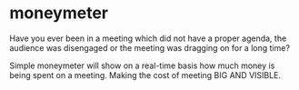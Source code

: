 # moneymeter

Have you ever been in a meeting which did not have a proper agenda, the audience was disengaged or the meeting was dragging on for a long time?

Simple moneymeter will show on a real-time basis how much money is being spent on a meeting. Making the cost of meeting BIG AND VISIBLE.
